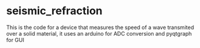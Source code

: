 # seismic_refraction
This is the code for a device that measures the speed of a wave transmited over a solid material, it uses an arduino for ADC conversion and pyqtgraph for GUI
